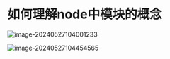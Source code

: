 # 如何理解node中模块的概念

![image-20240527104001233](https://gitee.com/xuchp/typora-pics/raw/master/images/image-20240527104001233.png)



![image-20240527104454565](https://camo.githubusercontent.com/61612ddb4f26e9d898cb4e085068cace8c084776bf6db1113a0a8007d5708793/68747470733a2f2f67697465652e636f6d2f78756368702f7479706f72612d706963732f7261772f6d61737465722f696d616765732f696d6167652d32303234303532373130343030313233332e706e67)
